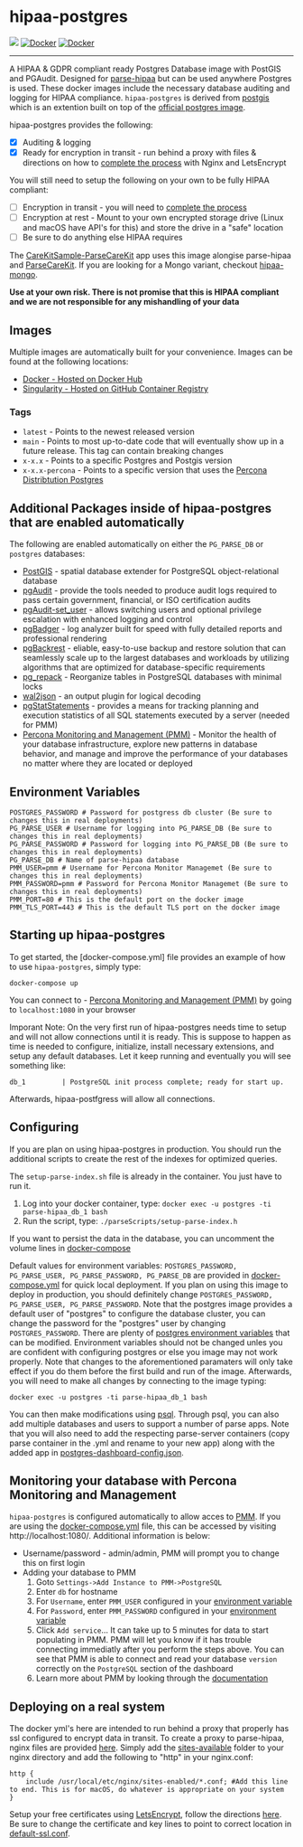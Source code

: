 # hipaa-postgres

[![](https://dockeri.co/image/netreconlab/hipaa-postgres)](https://hub.docker.com/r/netreconlab/hipaa-postgres)
[![Docker](https://github.com/netreconlab/hipaa-postgres/actions/workflows/build.yml/badge.svg)](https://github.com/netreconlab/hipaa-postgres/actions/workflows/build.yml)
[![Docker](https://github.com/netreconlab/hipaa-postgres/actions/workflows/release.yml/badge.svg)](https://github.com/netreconlab/hipaa-postgres/actions/workflows/release.yml)

---

A HIPAA & GDPR compliant ready Postgres Database image with PostGIS and PGAudit. Designed for [parse-hipaa](https://github.com/netreconlab/parse-hipaa) but can be used anywhere Postgres is used. These docker images include the necessary database auditing and logging for HIPAA compliance. `hipaa-postgres` is derived from [postgis](https://hub.docker.com/r/postgis/postgis) which is an extention built on top of the [official postgres image](https://hub.docker.com/_/postgres).

hipaa-postgres provides the following:
- [x] Auditing & logging
- [x] Ready for encryption in transit - run behind a proxy with files & directions on how to [complete the process](https://github.com/netreconlab/parse-hipaa#deploying-on-a-real-system) with Nginx and LetsEncrypt 

You will still need to setup the following on your own to be fully HIPAA compliant:

- [ ] Encryption in transit - you will need to [complete the process](https://github.com/netreconlab/parse-hipaa#deploying-on-a-real-system)
- [ ] Encryption at rest - Mount to your own encrypted storage drive (Linux and macOS have API's for this) and store the drive in a "safe" location
- [ ] Be sure to do anything else HIPAA requires

The [CareKitSample-ParseCareKit](https://github.com/netreconlab/CareKitSample-ParseCareKit) app uses this image alongise parse-hipaa and [ParseCareKit](https://github.com/netreconlab/ParseCareKit). If you are looking for a Mongo variant, checkout [hipaa-mongo](https://github.com/netreconlab/hipaa-mongo).

**Use at your own risk. There is not promise that this is HIPAA compliant and we are not responsible for any mishandling of your data**

## Images
Multiple images are automatically built for your convenience. Images can be found at the following locations:
- [Docker - Hosted on Docker Hub](https://hub.docker.com/r/netreconlab/hipaa-postgres)
- [Singularity - Hosted on GitHub Container Registry](https://github.com/netreconlab/hipaa-postgres/pkgs/container/hipaa-postgres)

### Tags
- `latest` - Points to the newest released version
- `main` - Points to most up-to-date code that will eventually show up in a future release. This tag can contain breaking changes
- `x-x.x` - Points to a specific Postgres and Postgis version
- `x-x.x-percona` - Points to a specific version that uses the [Percona Distribtution Postgres](https://www.percona.com/software/postgresql-distribution)

## Additional Packages inside of hipaa-postgres that are enabled automatically
The following are enabled automatically on either the `PG_PARSE_DB` or `postgres` databases:
- [PostGIS](https://postgis.net) - spatial database extender for PostgreSQL object-relational database
- [pgAudit](https://www.pgaudit.org) - provide the tools needed to produce audit logs required to pass certain government, financial, or ISO certification audits
- [pgAudit-set_user](https://github.com/pgaudit/set_user) - allows switching users and optional privilege escalation with enhanced logging and control
- [pgBadger](https://pgbadger.darold.net) - log analyzer built for speed with fully detailed reports and professional rendering
- [pgBackrest](https://pgbackrest.org) - eliable, easy-to-use backup and restore solution that can seamlessly scale up to the largest databases and workloads by utilizing algorithms that are optimized for database-specific requirements
- [pg_repack](https://reorg.github.io/pg_repack/) - Reorganize tables in PostgreSQL databases with minimal locks
- [wal2json](https://github.com/eulerto/wal2json) - an output plugin for logical decoding
- [pgStatStatements](https://www.postgresql.org/docs/current/pgstatstatements.html) - provides a means for tracking planning and execution statistics of all SQL statements executed by a server (needed for PMM)
- [Percona Monitoring and Management (PMM)](https://www.percona.com/software/database-tools/percona-monitoring-and-management) - Monitor the health of your database infrastructure, explore new patterns in database behavior, and manage and improve the performance of your databases no matter where they are located or deployed

## Environment Variables

```
POSTGRES_PASSWORD # Password for postgress db cluster (Be sure to changes this in real deployments)
PG_PARSE_USER # Username for logging into PG_PARSE_DB (Be sure to changes this in real deployments)
PG_PARSE_PASSWORD # Password for logging into PG_PARSE_DB (Be sure to changes this in real deployments)
PG_PARSE_DB # Name of parse-hipaa database
PMM_USER=pmm # Username for Percona Monitor Managemet (Be sure to changes this in real deployments)
PMM_PASSWORD=pmm # Password for Percona Monitor Managemet (Be sure to changes this in real deployments)
PMM_PORT=80 # This is the default port on the docker image
PMM_TLS_PORT=443 # This is the default TLS port on the docker image
```

## Starting up hipaa-postgres

To get started, the [docker-compose.yml] file provides an example of how to use `hipaa-postgres`, simply type:

```docker-compose up```

You can connect to - [Percona Monitoring and Management (PMM)](https://www.percona.com/software/database-tools/percona-monitoring-and-management) by going to `localhost:1080` in your browser

Imporant Note: On the very first run of hipaa-postgres needs time to setup and will not allow connections until it is ready. This is suppose to happen as time is needed to configure, initialize, install necessary extensions, and setup any default databases. Let it keep running and eventually you will see something like:

```db_1         | PostgreSQL init process complete; ready for start up.```

Afterwards, hipaa-postfgress will allow all connections. 

## Configuring
If you are plan on using hipaa-postgres in production. You should run the additional scripts to create the rest of the indexes for optimized queries.

The `setup-parse-index.sh` file is already in the container. You just have to run it.

1. Log into your docker container, type: ```docker exec -u postgres -ti parse-hipaa_db_1 bash```
2. Run the script, type: ```./parseScripts/setup-parse-index.h```

If you want to persist the data in the database, you can uncomment the volume lines in [docker-compose](https://github.com/netreconlab/parse-hipaa/blob/master/docker-compose.yml#L41)

Default values for environment variables: `POSTGRES_PASSWORD, PG_PARSE_USER, PG_PARSE_PASSWORD, PG_PARSE_DB` are provided in [docker-compose.yml](https://github.com/netreconlab/parse-hipaa/blob/master/docker-compose.yml) for quick local deployment. If you plan on using this image to deploy in production, you should definitely change `POSTGRES_PASSWORD, PG_PARSE_USER, PG_PARSE_PASSWORD`. Note that the postgres image provides a default user of "postgres" to configure the database cluster, you can change the password for the "postgres" user by changing `POSTGRES_PASSWORD`. There are plenty of [postgres environment variables](https://hub.docker.com/_/postgres) that can be modified. Environment variables should not be changed unles you are confident with configuring postgres or else you image may not work properly. Note that changes to the aforementioned paramaters will only take effect if you do them before the first build and run of the image. Afterwards, you will need to make all changes by connecting to the image typing:

```docker exec -u postgres -ti parse-hipaa_db_1 bash```

You can then make modifications using [psql](http://postgresguide.com/utilities/psql.html). Through psql, you can also add multiple databases and users to support a number of parse apps. Note that you will also need to add the respecting parse-server containers (copy parse container in the .yml and rename to your new app) along with the added app in [postgres-dashboard-config.json](https://github.com/netreconlab/parse-hipaa/blob/master/parse-dashboard-config.json).

## Monitoring your database with Percona Monitoring and Management
`hipaa-postgres` is configured automatically to allow acces to [PMM](https://www.percona.com/software/database-tools/percona-monitoring-and-management). If you are using the [docker-compose.yml](https://github.com/netreconlab/hipaa-postgres/blob/main/docker-compose.yml) file, this can be accessed by visiting http://localhost:1080/. Additional information is below:

- Username/password - admin/admin, PMM will prompt you to change this on first login
- Adding your database to PMM
    1. Goto `Settings->Add Instance to PMM->PostgreSQL`
    1. Enter `db` for hostname
    1. For `Username`, enter `PMM_USER` configured in your [environment variable](#environment-variables)
    1. For `Password`, enter `PMM_PASSWORD` configured in your [environment variable](#environment-variables)
    1. Click `Add service`... It can take up to 5 minutes for data to start populating in PMM. PMM will let you know if it has trouble connecting immediatly after you perform the steps above. You can see that PMM is able to connect and read your database `version` correctly on the `PostgreSQL` section of the dashboard
    1. Learn more about PMM by looking through the [documentation](https://docs.percona.com/percona-monitoring-and-management/index.html)

## Deploying on a real system
The docker yml's here are intended to run behind a proxy that properly has ssl configured to encrypt data in transit. To create a proxy to parse-hipaa, nginx files are provided [here](https://github.com/netreconlab/parse-hipaa/tree/master/nginx/sites-enabled). Simply add the [sites-available](https://github.com/netreconlab/parse-hipaa/tree/master/nginx/sites-enabled) folder to your nginx directory and add the following to "http" in your nginx.conf:

```
http {
    include /usr/local/etc/nginx/sites-enabled/*.conf; #Add this line to end. This is for macOS, do whatever is appropriate on your system
}
```

Setup your free certificates using [LetsEncrypt](https://letsencrypt.org), follow the directions [here](https://www.nginx.com/blog/using-free-ssltls-certificates-from-lets-encrypt-with-nginx/). Be sure to change the certificate and key lines to point to correct location in [default-ssl.conf](https://github.com/netreconlab/parse-hipaa/blob/master/nginx/sites-enabled/default-ssl.conf).
